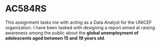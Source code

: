 # AC584RS
This assignment tasks me with acting as a Data Analyst for the UNICEF organization. I have been tasked with designing a report aimed at raising awareness among the public about the **global unemployment of adolescents aged between 15 and 19 years old**.
